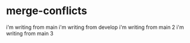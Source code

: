 # merge-conflicts
i'm writing from main
i'm writing from develop
i'm writing from main 2
i'm writing from main 3
